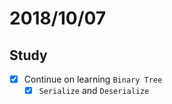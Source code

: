 # 2018/10/07

## Study
- [x] Continue on learning `Binary Tree`
  - [x] `Serialize` and `Deserialize`
